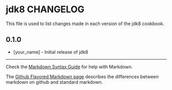 # jdk8 CHANGELOG

This file is used to list changes made in each version of the jdk8 cookbook.

## 0.1.0
- [your_name] - Initial release of jdk8

- - -
Check the [Markdown Syntax Guide](http://daringfireball.net/projects/markdown/syntax) for help with Markdown.

The [Github Flavored Markdown page](http://github.github.com/github-flavored-markdown/) describes the differences between markdown on github and standard markdown.
